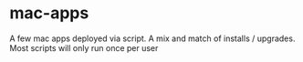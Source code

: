 # mac-apps
A few mac apps deployed via script. A mix and match of installs / upgrades. Most scripts will only run once per user
